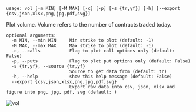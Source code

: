 ```
usage: vol [-m MIN] [-M MAX] [-c] [-p] [-s {tr,yf}] [-h] [--export {csv,json,xlsx,png,jpg,pdf,svg}]
```

Plot volume. Volume refers to the number of contracts traded today.

```
optional arguments:
  -m MIN, --min MIN     Min strike to plot (default: -1)
  -M MAX, --max MAX     Max strike to plot (default: -1)
  -c, --calls           Flag to plot call options only (default: False)
  -p, --puts            Flag to plot put options only (default: False)
  -s {tr,yf}, --source {tr,yf}
                        Source to get data from (default: tr)
  -h, --help            show this help message (default: False)
  --export {csv,json,xlsx,png,jpg,pdf,svg}
                        Export raw data into csv, json, xlsx and figure into png, jpg, pdf, svg (default: )
```

![vol](https://user-images.githubusercontent.com/46355364/154291303-c23edf53-4242-4d9b-a45e-22ce8a633aa8.png)
